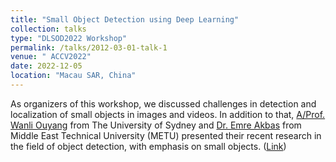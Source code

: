 ```yaml
---
title: "Small Object Detection using Deep Learning"
collection: talks
type: "DLSOD2022 Workshop"
permalink: /talks/2012-03-01-talk-1
venue: " ACCV2022"
date: 2022-12-05
location: "Macau SAR, China"
---
```

As organizers of this workshop, we discussed challenges in detection and localization of small objects in images and videos. In addition to that, [A/Prof. Wanli Ouyang](https://scholar.google.com/citations?user=pw_0Z_UAAAAJ&hl=en) from The University of Sydney and [Dr. Emre Akbas](https://scholar.google.com/citations?hl=en&user=HeXAdnEAAAAJ) from Middle East Technical University (METU) presented their recent research in the field of object detection, with emphasis on small objects. ([Link](https://sites.google.com/view/dlsod2022/home))